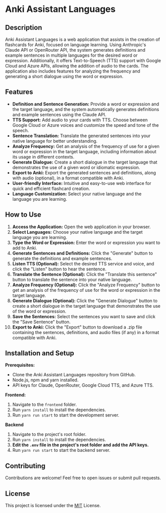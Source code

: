 # Anki Assistant Languages

## Description

Anki Assistant Languages is a web application that assists in the creation of flashcards for Anki, focused on language learning. Using Anthropic's Claude API or OpenRouter API, the system generates definitions and example sentences in multiple languages for the desired word or expression. Additionally, it offers Text-to-Speech (TTS) support with Google Cloud and Azure APIs, allowing the addition of audio to the cards. The application also includes features for analyzing the frequency and generating a short dialogue using the word or expression.

## Features

* **Definition and Sentence Generation:** Provide a word or expression and the target language, and the system automatically generates definitions and example sentences using the Claude API.
* **TTS Support:** Add audio to your cards with TTS. Choose between Google Cloud or Azure voices and customize the speed and tone of the speech.
* **Sentence Translation:** Translate the generated sentences into your native language for better understanding.
* **Analyze Frequency:** Get an analysis of the frequency of use for a given word or expression in the target language, including information about its usage in different contexts.
* **Generate Dialogue:** Create a short dialogue in the target language that demonstrates the use of a given word or idiomatic expression.
* **Export to Anki:** Export the generated sentences and definitions, along with audio (optional), in a format compatible with Anki.
* **User-friendly Interface:** Intuitive and easy-to-use web interface for quick and efficient flashcard creation.
* **Language Customization:** Select your native language and the language you are learning.

## How to Use

1. **Access the Application:** Open the web application in your browser.
2. **Select Languages:** Choose your native language and the target language you are learning.
3. **Type the Word or Expression:** Enter the word or expression you want to add to Anki.
4. **Generate Sentences and Definitions:** Click the "Generate" button to generate the definitions and example sentences.
5. **Listen TTS (Optional):** Select the desired TTS service and voice, and click the "Listen" button to hear the sentence.
6. **Translate the Sentence (Optional):** Click the "Translate this sentence" button to translate the sentence into your native language.
7. **Analyze Frequency (Optional):** Click the "Analyze Frequency" button to get an analysis of the frequency of use for the word or expression in the target language.
8. **Generate Dialogue (Optional):** Click the "Generate Dialogue" button to create a short dialogue in the target language that demonstrates the use of the word or expression.
9. **Save the Sentences:** Select the sentences you want to save and click the "Save Sentence" button.
10. **Export to Anki:** Click the "Export" button to download a .zip file containing the sentences, definitions, and audio files (if any) in a format compatible with Anki.

## Installation and Setup

**Prerequisites:**

* Clone the Anki Assistant Languages repository from GitHub.
* Node.js, npm and yarn installed.
* API keys for Claude, OpenRouter, Google Cloud TTS, and Azure TTS.

**Frontend:**

1. Navigate to the `frontend` folder.
2. Run `yarn install` to install the dependencies.
3. Run `yarn run start` to start the development server.

**Backend**

1. Navigate to the project's root folder.
2. Run `yarn install` to install the dependencies.
3. **Edit the `.env` file in the project's root folder and add the API keys.**
4. Run `yarn run start` to start the backend server.

## Contributing

Contributions are welcome! Feel free to open issues or submit pull requests.

## License

This project is licensed under the [MIT](https://choosealicense.com/licenses/mit/) License.
